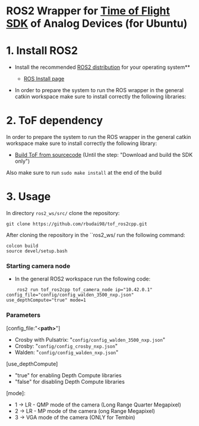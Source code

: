 # ROS2 Wrapper for [Time of Flight SDK](https://https://github.com/analogdevicesinc/ToF) of Analog Devices (for Ubuntu)


# 1. Install ROS2

- Install the recommended [ROS2 distribution](https://docs.ros.org/en/rolling/Releases.html) for your operating system**
  - [ROS Install page](https://docs.ros.org/en/foxy/Installation.html)

- In order to prepare the system to run the ROS wrapper in the general catkin workspace make sure to install correctly the following libraries:

# 2. ToF dependency

In order to prepare the system to run the ROS wrapper in the general catkin workspace make sure to install correctly the following library:


- [Build ToF from sourcecode](https://github.com/analogdevicesinc/ToF/blob/master/doc/itof/linux_build_instructions.md) (Until the step: "Download and build the SDK only")

Also make sure to run ```sudo make install``` at the end of the build

# 3. Usage

In directory ```ros2_ws/src/``` clone the repository:

```console
git clone https://github.com/rbudai98/tof_ros2cpp.git
```

After cloning the repository in the ``ros2_ws/ run the following command:
 
```console
colcon build
source devel/setup.bash
```

### Starting camera node
- In the general ROS2 workspace run the following code:
```console
    ros2 run tof_ros2cpp tof_camera_node ip="10.42.0.1" config_file="config/config_walden_3500_nxp.json" use_depthCompute="true" mode=1
```
### Parameters
 [config_file:"<<b>path></b>"]
* Crosby with Pulsatrix: "```config/config_walden_3500_nxp.json```"
* Crosby: "```config/config_crosby_nxp.json```"
* Walden: "```config/config_walden_nxp.json```"

 [use_depthCompute] 
 - "true" for enabling Depth Compute libraries
 - "false" for disabling Depth Compute libraries 


 [mode]:
* 1 -> LR - QMP mode of the camera (Long Range Quarter Megapixel)
* 2 -> LR - MP mode of the camera (ong Range Megapixel)
* 3 -> VGA mode of the camera (ONLY for Tembin)


